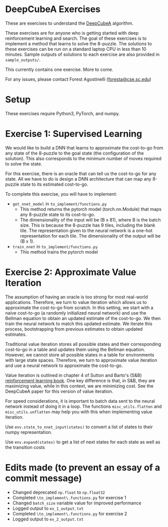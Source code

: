 # DeepCubeA Exercises
These are exercises to understand the 
[DeepCubeA](https://cse.sc.edu/~foresta/assets/files/SolvingTheRubiksCubeWithDeepReinforcementLearningAndSearch_Final.pdf) 
algorithm.

These exercises are for anyone who is getting started with deep reinforcement learning and search.
The goal of these exercises is to implement a method that learns to solve the 8-puzzle.
The solutions to these exercises can be run on a standard laptop CPU in less than 10 minutes.
Sample outputs of solutions to each exercise are also provided in `sample_outputs/`.

This currently contains one exercise. More to come.

For any issues, please contact Forest Agostinelli (foresta@cse.sc.edu)

# Setup
These exercises require Python3, PyTorch, and numpy.

# Exercise 1: Supervised Learning
We would like to build a DNN that learns to approximate the cost-to-go from any state of the 8-puzzle to the 
goal state (the configuration of the solution). This also corresponds to the minimum number of moves required to 
solve the state.

For this exercise, there is an oracle that can tell us the cost-to-go for any state. All we have to do is design a DNN
architecture that can map any 8-puzzle state to its estimated cost-to-go.

To complete this exercise, you will have to implement:
- `get_nnet_model` in `to_implement/functions.py`
    - This method returns the pytorch model (torch.nn.Module) that maps any 8-puzzle state to its cost-to-go.
    - The dimensionality of the input will be (B x 81), where B is the batch size. This is because the 8-puzzle has 9 tiles, including the blank tile. 
    The representation given to the neural network is a one-hot representation for each tile. The dimensionality of the output will be (B x 1).
- `train_nnet` in `to_implement/functions.py`
    - This method trains the pytorch model
    
# Exercise 2: Approximate Value Iteration
The assumption of having an oracle is too strong for most real-world applications.
Therefore, we turn to value iteration which allows us to approximate the cost-to-go from scratch.
In this setting, we start with a naive cost-to-go (a randomly initialized neural network) and use the Bellman equation to obtain an updated estimate of the cost-to-go.
We then train the neural network to match this updated estimate. We iterate this process, bootstrapping from previous estimates to obtain updated estimates.

Traditional value iteration stores all possible states and their corresponding cost-to-go in a table and updates them using the Bellman equation.
However, we cannot store all possible states in a table for environments with large state spaces.
Therefore, we turn to approximate value iteration and use a neural network to approximate the cost-to-go.

Value iteration is outlined in chapter 4 of Sutton and Barto's (S&B) [reinforcement learning book](http://www.incompleteideas.net/book/RLbook2020.pdf).
One key difference is that, in S&B, they are maximizing value, while in this context, we are minimizing cost.
See the DeepCubeA paper for this version of value iteration.

For speed considerations, it is important to batch data sent to the neural network instead of doing it in a loop.
The functions `misc_utils.flatten` and `misc_utils.unflatten` may help you with this when implementing value iteration.

Use `env.state_to_nnet_input(states)` to convert a list of states to their numpy representation.

Use `env.expand(states)` to get a list of next states for each state as well as the transition costs

# Edits made (to prevent an essay of a commit message)
- Changed deprecated `np.float` to `np.float32`
- Completed `\to_implement\.functions.py` for exercise 1
- Changed `batch_size` variable value for improved performance
- Logged output to `ex_1_output.txt`
- Completed `\to_implement\.functions.py` for exercise 2
- Logged output to `ex_2_output.txt`
